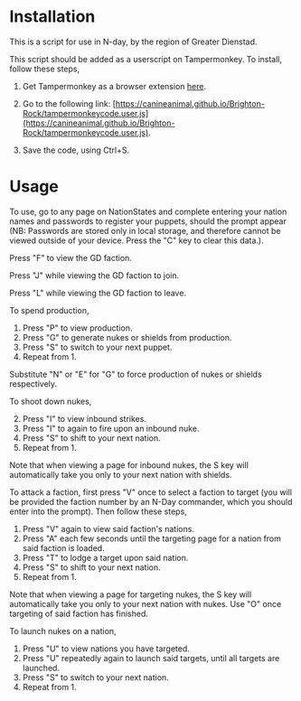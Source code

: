 # Installation
This is a script for use in N-day, by the region of Greater Dienstad.

This script should be added as a userscript on Tampermonkey. To install, follow these steps,

1) Get Tampermonkey as a browser extension [here](https://www.tampermonkey.net/).

2) Go to the following link: [https://canineanimal.github.io/Brighton-Rock/tampermonkeycode.user.js](https://canineanimal.github.io/Brighton-Rock/tampermonkeycode.user.js).

4) Save the code, using Ctrl+S.

# Usage

To use, go to any page on NationStates and complete entering your nation names and passwords to register your puppets, should the prompt appear (NB: Passwords are stored only in local storage, and therefore cannot be viewed outside of your device. Press the "C" key to clear this data.).

Press "F" to view the GD faction.

Press "J" while viewing the GD faction to join.

Press "L" while viewing the GD faction to leave.

To spend production,

1) Press "P" to view production.
2) Press "G" to generate nukes or shields from production.
3) Press "S" to switch to your next puppet.
4) Repeat from 1.

Substitute "N" or "E" for "G" to force production of nukes or shields respectively.

To shoot down nukes,

2) Press "I" to view inbound strikes.
3) Press "I" to again to fire upon an inbound nuke.
4) Press "S" to shift to your next nation.
5) Repeat from 1.

Note that when viewing a page for inbound nukes, the S key will automatically take you only to your next nation with shields.

To attack a faction, first press "V" once to select a faction to target (you will be provided the faction number by an N-Day commander, which you should enter into the prompt). Then follow these steps,

1) Press "V" again to view said faction's nations.
2) Press "A" each few seconds until the targeting page for a nation from said faction is loaded.
3) Press "T" to lodge a target upon said nation.
4) Press "S" to shift to your next nation.
5) Repeat from 1.

Note that when viewing a page for targeting nukes, the S key will automatically take you only to your next nation with nukes. Use "O" once targeting of said faction has finished.

To launch nukes on a nation,
1) Press "U" to view nations you have targeted.
2) Press "U" repeatedly again to launch said targets, until all targets are launched.
3) Press "S" to switch to your next nation.
4) Repeat from 1.
